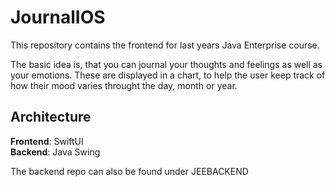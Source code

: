 # JournalIOS
This repository contains the frontend for last years Java Enterprise course. 

The basic idea is, that you can journal your thoughts and feelings as well as your emotions. These are displayed in a chart, to help the user keep track of how their mood varies throught the day, month or year. 

## Architecture
**Frontend**: SwiftUI <br>
**Backend**: Java Swing

The backend repo can also be found under JEEBACKEND

